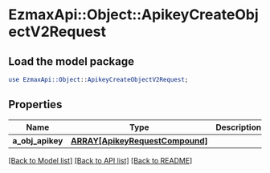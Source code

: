 # EzmaxApi::Object::ApikeyCreateObjectV2Request

## Load the model package
```perl
use EzmaxApi::Object::ApikeyCreateObjectV2Request;
```

## Properties
Name | Type | Description | Notes
------------ | ------------- | ------------- | -------------
**a_obj_apikey** | [**ARRAY[ApikeyRequestCompound]**](ApikeyRequestCompound.md) |  | 

[[Back to Model list]](../README.md#documentation-for-models) [[Back to API list]](../README.md#documentation-for-api-endpoints) [[Back to README]](../README.md)


